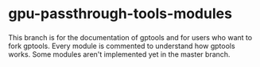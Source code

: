 # gpu-passthrough-tools-modules
###
This branch is for the documentation of gptools and for users who want to fork gptools.
Every module is commented to understand how gptools works.
Some modules aren't implemented yet in the master branch.
